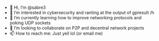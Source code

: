 - 👋 Hi, I’m @sabre3
- 👀 I’m interested in cybersecurity and ranting at the output of gpresult /h
- 🌱 I’m currently learning how to improve networking protocols and poking UDP sockets
- 💞️ I’m looking to collaborate on P2P and decentral network projects
- 📫 How to reach me: Just yell lol (or email me)

<!---
sabre3/sabre3 is a ✨ special ✨ repository because its `README.md` (this file) appears on your GitHub profile.
You can click the Preview link to take a look at your changes.
--->
